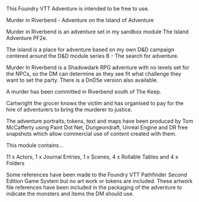This Foundry VTT Adventure is intended to be free to use.

Murder in Riverbend - Adventure on the Island of Adventure

Murder in Riverbend is an adventure set in my sandbox module The Island Adventure PF2e.

The island is a place for adventure based on my own D&D campaign centered around the D&D module series B - The search for adventure.

Murder In Riverbend is a Shadowdark RPG adventure with no levels set for the NPCs, so the DM can determine as they see fit what challenge they want to set the party. There is a DnD5e version also available.

A murder has been committed in Riverbend south of The Keep.

Cartwright the grocer knows the victim and has organised to pay for the hire of adventurers to bring the murderer to justice.

The adventure portraits, tokens, text and maps have been produced by Tom McCafferty using Paint Dot Net, Dungeondraft, Unreal Engine and DR free snapshots which allow commercial use of content created with them.

This module contains...

11 x Actors, 1 x Journal Entries, 1 x Scenes, 4 x Rollable Tables and 4 x Folders

Some references have been made to the Foundry VTT Pathfinder Second Edition Game System but no art work or tokens are included. These artwork file references have been included in the packaging of the adventure to indicate the monsters and items the DM should use.

